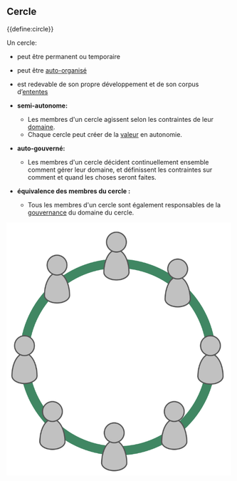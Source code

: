 ## Cercle

{{define:circle}}

Un cercle:

- peut être permanent ou temporaire
- peut être [auto-organisé](glossary:self-organization)
- est redevable de son propre développement et de son corpus d’[ententes](glossary:agreement)

- **semi-autonome:**
    
    - Les membres d'un cercle agissent selon les contraintes de leur [domaine](glossary:domain).
    - Chaque cercle peut créer de la [valeur](glossary:value) en autonomie.
- **auto-gouverné:** 
    - Les membres d'un cercle décident continuellement ensemble comment gérer leur domaine, et définissent les contraintes sur comment et quand les choses seront faites.
- **équivalence des membres du cercle :** 
    - Tous les membres d'un cercle sont également responsables de la [gouvernance](glossary:governance) du domaine du cercle.

![Tous les membres d'un cercle sont équitablement responsables de la gouvernance du domaine du cercle](img/circle/circle.png)